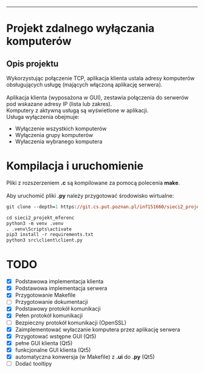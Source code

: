***
# Projekt zdalnego wyłączania komputerów
## Opis projektu
Wykorzystując połączenie TCP, aplikacja klienta ustala adresy komputerów obsługujących usługę (mających włączoną aplikację serwera).<br><br>
Aplikacja klienta (wyposażona w GUI), zestawia połączenia do serwerów pod wskazane adresy IP (lista lub zakres).<br>
Komputery z aktywną usługą są wyświetlone w aplikacji.<br>
Usługa wyłączenia obejmuje:
- Wyłączenie wszystkich komputerów
- Wyłączenia grupy komputerów
- Wyłaczenia wybranego komputera
  

# Kompilacja i uruchomienie

Pliki z rozszerzeniem **.c** są kompilowane za pomocą polecenia **make**.<br><br>
Aby uruchomić pliki **.py** należy przygotować środowisko wirtualne:
``` ps
git clone --depth=1 https://git.cs.put.poznan.pl/inf151660/sieci2_projekt_mferenc.git

cd sieci2_projekt_mferenc
python3 -m venv .venv
. .venv\Scripts\activate
pip3 install -r requirements.txt
python3 src\client\client.py
```

# TODO
- [x] Podstawowa implementacja klienta
- [x] Podstawowa implementacja serwera
- [x] Przygotowanie Makefile
- [ ] Przygotowanie dokumentacji
- [x] Podstawowy protokół komunikacji
- [x] Pełen protokół komunikacji
- [ ] Bezpieczny protokół komunikacji (OpenSSL)
- [x] Zaimplementować wyłaczanie komputera przez aplikację serwera
- [x] Przygotować wstępne GUI (Qt5)
- [x] pełne GUI klienta (Qt5)
- [x] funkcjonalne GUI klienta (Qt5)
- [x] automatyczna konwersja (w Makefile) z **.ui** do **.py** (Qt5)
- [ ] Dodać tooltipy
